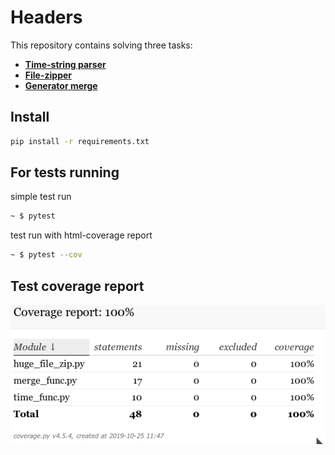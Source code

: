 # Headers

This repository contains solving three tasks:
- **[Time-string parser](/time_func.py)**
- **[File-zipper](/huge_file_zip.py)**
- **[Generator merge](/merge_func.py)**
     
## Install

```bash
pip install -r requirements.txt
```

## For tests running

simple test run
```bash
~ $ pytest   
```
test run with html-coverage report
```bash
~ $ pytest --cov  
```

##  Test coverage report

![title](htmlcov/COV.png)


